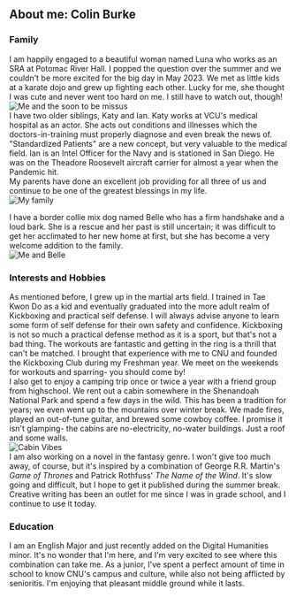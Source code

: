 ## About me: Colin Burke  
### Family
I am happily engaged to a beautiful woman named Luna who works as an SRA at Potomac River Hall. I popped the question over the summer and we couldn't be more excited for the big day in May 2023.
We met as little kids at a karate dojo and grew up fighting each other. Lucky for me, she thought I was cute and never went too hard on me. I still have to watch out, though!  
![Me and the soon to be missus](https://user-images.githubusercontent.com/98109342/150383703-13b02ef0-e014-4633-b000-096f48c61916.jpeg)  
I have two older siblings, Katy and Ian. Katy works at VCU's medical hospital as an actor. She acts out conditions and illnesses which the doctors-in-training must properly diagnose and even break the news of. "Standardized Patients" are a new concept, but very valuable to the medical field.
Ian is an Intel Officer for the Navy and is stationed in San Diego. He was on the Theadore Roosevelt aircraft carrier for almost a year when the Pandemic hit.  
My parents have done an excellent job providing for all three of us and continue to be one of the greatest blessings in my life.  
![My family](https://user-images.githubusercontent.com/98109342/150385966-9e6efab3-c508-4173-aea0-05ba4cc6d8ff.jpg)

I have a border collie mix dog named Belle who has a firm handshake and a loud bark. She is a rescue and her past is still uncertain; it was difficult to get her acclimated to her new home at first, but she has become a very welcome addition to the family.  
![Me and Belle](https://user-images.githubusercontent.com/98109342/150384567-952b04a0-754e-4d6c-bb71-2285affe0e0d.jpeg)   

### Interests and Hobbies
As mentioned before, I grew up in the martial arts field. I trained in Tae Kwon Do as a kid and eventually graduated into the more adult realm of Kickboxing and practical self defense. I will always advise anyone to learn some form of self defense for their own safety and confidence. Kickboxing is not so much a practical defense method as it is a sport, but that's not a bad thing. The workouts are fantastic and getting in the ring is a thrill that can't be matched. I brought that experience with me to CNU and founded the Kickboxing Club during my Freshman year. We meet on the weekends for workouts and sparring- you should come by!  
I also get to enjoy a camping trip once or twice a year with a friend group from highschool. We rent out a cabin somewhere in the Shenandoah National Park and spend a few days in the wild. This has been a tradition for years; we even went up to the mountains over winter break. We made fires, played an out-of-tune guitar, and brewed some cowboy coffee. I promise it isn't glamping- the cabins are no-electricity, no-water buildings. Just a roof and some walls.  
![Cabin Vibes](https://user-images.githubusercontent.com/98109342/150387262-0314ebe7-7551-40f9-afde-4ef04e36b72c.jpg)  
I am also working on a novel in the fantasy genre. I won't give too much away, of course, but it's inspired by a combination of George R.R. Martin's _Game of Thrones_ and Patrick Rothfuss' _The Name of the Wind_. It's slow going and difficult, but I hope to get it published during the summer break. Creative writing has been an outlet for me since I was in grade school, and I continue to use it today.

### Education
I am an English Major and just recently added on the Digital Humanities minor. It's no wonder that I'm here, and I'm very excited to see where this combination can take me. As a junior, I've spent a perfect amount of time in school to know CNU's campus and culture, while also not being afflicted by senioritis. I'm enjoying that pleasant middle ground while it lasts.

